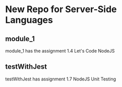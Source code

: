 # New Repo for Server-Side Languages

## module_1
module_1 has the assignment 1.4 Let's Code NodeJS

## testWithJest
testWithJest has assignment 1.7 NodeJS Unit Testing
